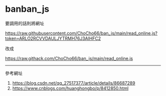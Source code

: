 # banban_js

要調用的話則將網址

https://raw.githubusercontent.com/ChoCho66/ban_js/main/read_online.js?token=ARLO2RCVVDAULJYTRMH76J3AIHFC2

改成

https://raw.githack.com/ChoCho66/ban_js/main/read_online.js

---
參考網址
1. https://blog.csdn.net/qq_27517377/article/details/86687289
2. https://www.cnblogs.com/huanghongbo/p/8412850.html
